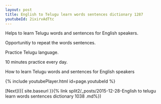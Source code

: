 ```yaml
---
layout: post
title: English to Telugu learn words sentences dictionary 1287 
youtubeId: 2ixirvAdTtc
---
```

 
 
Helps to learn Telugu words and sentences for English speakers.

Opportunitiy to repeat the words sentences. 

Practice Telugu language. 
 
10 minutes practice every day. 
 
How to learn Telugu words and sentences for English speakers 
 
{% include youtubePlayer.html id=page.youtubeId %}
 
 
[Next]({{ site.baseurl }}{% link  split2/_posts/2015-12-28-English to telugu learn words sentences dictionary 1038 .md%})
 
